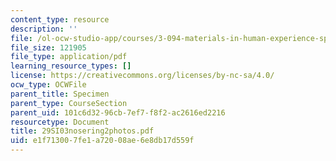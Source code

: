```yaml
---
content_type: resource
description: ''
file: /ol-ocw-studio-app/courses/3-094-materials-in-human-experience-spring-2004/e1f713007fe1a72008ae6e8db17d559f_29SI03nosering2photos.pdf
file_size: 121905
file_type: application/pdf
learning_resource_types: []
license: https://creativecommons.org/licenses/by-nc-sa/4.0/
ocw_type: OCWFile
parent_title: Specimen
parent_type: CourseSection
parent_uid: 101c6d32-96cb-7ef7-f8f2-ac2616ed2216
resourcetype: Document
title: 29SI03nosering2photos.pdf
uid: e1f71300-7fe1-a720-08ae-6e8db17d559f
---
```

